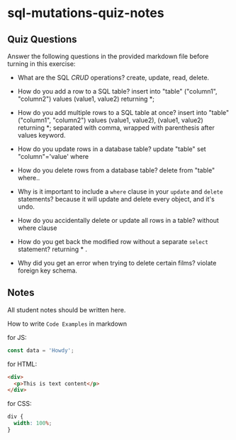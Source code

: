 # sql-mutations-quiz-notes

## Quiz Questions

Answer the following questions in the provided markdown file before turning in this exercise:

- What are the SQL _CRUD_ operations?
  create, update, read, delete.
- How do you add a row to a SQL table?
  insert into "table" ("column1", "column2") values (value1, value2) returning \*;

- How do you add multiple rows to a SQL table at once?
  insert into "table" ("column1", "column2") values (value1, value2), (value1, value2) returning \*;
  separated with comma, wrapped with parenthesis after values keyword.
- How do you update rows in a database table?
  update "table" set "column"='value' where
- How do you delete rows from a database table?
  delete from "table" where..
- Why is it important to include a `where` clause in your `update` and `delete` statements?
  because it will update and delete every object, and it's undo.

- How do you accidentally delete or update all rows in a table?
  without where clause
- How do you get back the modified row without a separate `select` statement?
  returning \* .
- Why did you get an error when trying to delete certain films?
  violate foreign key schema.

## Notes

All student notes should be written here.

How to write `Code Examples` in markdown

for JS:

```javascript
const data = 'Howdy';
```

for HTML:

```html
<div>
  <p>This is text content</p>
</div>
```

for CSS:

```css
div {
  width: 100%;
}
```

